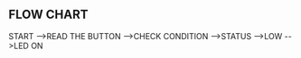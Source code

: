 FLOW CHART
--------------------------------
START 
-->READ THE BUTTON 
-->CHECK CONDITION 
-->STATUS
-->LOW
-->LED ON


         
